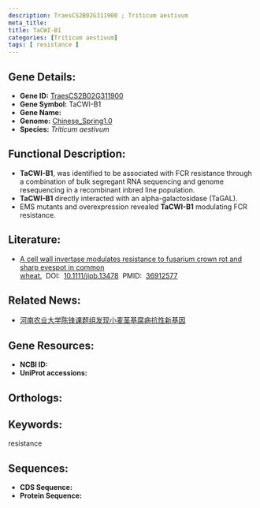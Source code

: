 ```yaml
---
description: TraesCS2B02G311900 ; Triticum aestivum
meta_title:
title: TaCWI-B1
categories: [Triticum aestivum]
tags: [ resistance ]
---
```


## Gene Details:
- **Gene ID:**	[TraesCS2B02G311900]()
- **Gene Symbol:** TaCWI-B1
- **Gene Name:** 
- **Genome:** [Chinese_Spring1.0]()
- **Species:** *Triticum aestivum*

## Functional Description:
   - **TaCWI-B1**, was identified to be associated with FCR resistance through a combination of bulk segregant RNA sequencing and genome resequencing in a recombinant inbred line population.
   - **TaCWI-B1** directly interacted with an alpha-galactosidase (TaGAL).
   - EMS mutants and overexpression revealed **TaCWI-B1** modulating FCR resistance.

## Literature:
   - [A cell wall invertase modulates resistance to fusarium crown rot and sharp eyespot in common wheat.]( https://onlinelibrary.wiley.com/doi/10.1111/jipb.13478)&nbsp;&nbsp;DOI:&nbsp;&nbsp;[10.1111/jipb.13478](https://onlinelibrary.wiley.com/doi/10.1111/jipb.13478)&nbsp;&nbsp;PMID:&nbsp;&nbsp;[36912577](https://pubmed.ncbi.nlm.nih.gov/36912577/)

## Related News:
   - [河南农业大学陈锋课题组发现小麦茎基腐病抗性新基因](https://mp.weixin.qq.com/s?__biz=MzIyOTY2NDYyNQ==&mid=2247568026&idx=4&sn=59d644685eb48fe97d9a8ff13459f6cb&chksm=f4d1a9de2ac0f67edb1b1c20885999b395f8661ee552dd850b2bf7741d828f9b62e5081e45cb&scene=27#wechat_redirect)

## Gene Resources:
- **NCBI ID:** [](https://www.ncbi.nlm.nih.gov/gene/?term=)
- **UniProt accessions:** [](https://www.uniprot.org/uniprotkb//entry)

## Orthologs:

## Keywords:
resistance

## Sequences:
- **CDS Sequence:**
- **Protein Sequence:**
